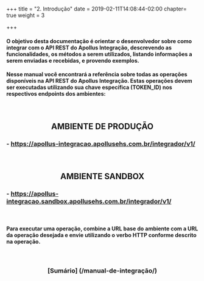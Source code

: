 ﻿+++
title = "2. Introdução"
date =  2019-02-11T14:08:44-02:00
chapter= true
weight = 3

+++


#### O objetivo desta documentação é orientar o desenvolvedor sobre como integrar com o API REST do Apollus Integração, descrevendo as funcionalidades, os métodos a serem utilizados, listando informações a serem enviadas e recebidas, e provendo exemplos.



#### Nesse manual você encontrará a referência sobre todas as operações disponíveis na API REST do Apollus Integração. Estas operações devem ser executadas utilizando sua chave específica (TOKEN_ID) nos respectivos endpoints dos ambientes:
 

<br>


<center> <h2> AMBIENTE DE PRODUÇÃO

 </h2> </center>

### - https://apollus-integracao.apollusehs.com.br/integrador/v1/
 


<br>

<center> <h2> AMBIENTE SANDBOX
 </h2> </center>

### - https://apollus-integracao.sandbox.apollusehs.com.br/integrador/v1/

<br>



#### Para executar uma operação, combine a URL base do ambiente com a URL da operação desejada e envie utilizando o verbo HTTP conforme descrito na operação.

<br>

<center> <h3> <b> [Sumário] (/manual-de-integração/) </b> </center>